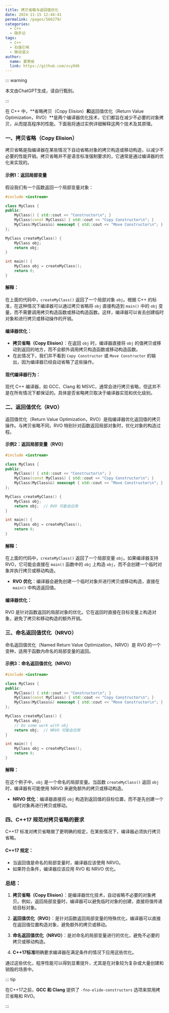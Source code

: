 ```yaml
---
title: 拷贝省略与返回值优化
date: 2024-11-15 12:44:41
permalink: /pages/566279/
categories:
  - C++
  - 随手记
tags:
  - C++
  - 右值引用
  - 移动语义
author: 
  name: 夏黎辰
  link: https://github.com/zcy946
---
```

::: warning

本文由ChatGPT生成，请自行甄别。

:::

在 C++ 中，**省略拷贝（Copy Elision）**和**返回值优化（Return Value Optimization，RVO）**是两个编译器优化技术，它们都旨在减少不必要的对象拷贝，从而提高程序的性能。下面我将通过实例详细解释这两个技术及其原理。

### 一、拷贝省略（Copy Elision）

拷贝省略是指编译器在某些情况下自动省略对象的拷贝构造或移动构造，以减少不必要的性能开销。拷贝省略并不是语言标准强制要求的，它通常是通过编译器的优化来实现的。

#### 示例1：返回局部变量
假设我们有一个函数返回一个局部变量对象：

```cpp
#include <iostream>

class MyClass {
public:
    MyClass() { std::cout << "Constructor\n"; }
    MyClass(const MyClass&) { std::cout << "Copy Constructor\n"; }
    MyClass(MyClass&&) noexcept { std::cout << "Move Constructor\n"; }
};

MyClass createMyClass() {
    MyClass obj;
    return obj;
}

int main() {
    MyClass obj = createMyClass();
    return 0;
}
```

#### 解释：
在上面的代码中，`createMyClass()` 返回了一个局部对象 `obj`。根据 C++ 的标准，在这种情况下编译器可以通过拷贝省略将 `obj` 直接构造到 `main()` 中的 `obj` 变量，而不需要调用拷贝构造函数或移动构造函数。这样，编译器可以省去创建临时对象和进行拷贝或移动操作的开销。

#### 编译器优化：
- **拷贝省略（Copy Elision）**：在返回 `obj` 时，编译器直接将 `obj` 的值拷贝或移动到返回的地方，而不会额外调用拷贝构造函数或移动构造函数。
- 在此情况下，我们并不看到 `Copy Constructor` 或 `Move Constructor` 的输出，因为编译器已经自动省略了这些操作。

#### 现代编译器行为：
现代 C++ 编译器，如 GCC、Clang 和 MSVC，通常会进行拷贝省略，但这并不是在所有情况下都保证的。具体是否省略拷贝取决于编译器实现和优化级别。

### 二、返回值优化（RVO）

返回值优化（Return Value Optimization，RVO）是指编译器优化返回值的拷贝操作。与拷贝省略不同，RVO 特别针对函数返回局部对象时，优化对象的构造过程。

#### 示例2：返回局部变量（RVO）

```cpp
#include <iostream>

class MyClass {
public:
    MyClass() { std::cout << "Constructor\n"; }
    MyClass(const MyClass&) { std::cout << "Copy Constructor\n"; }
    MyClass(MyClass&&) noexcept { std::cout << "Move Constructor\n"; }
};

MyClass createMyClass() {
    MyClass obj;
    return obj;  // RVO 可能会应用
}

int main() {
    MyClass obj = createMyClass();
    return 0;
}
```

#### 解释：
在上面的代码中，`createMyClass()` 返回了一个局部变量 `obj`。如果编译器支持 RVO，它可能会直接在 `main()` 函数中的 `obj` 上构造 `obj`，而不会创建一个临时对象并执行拷贝或移动构造。

- **RVO 优化**：编译器会避免创建一个临时对象并进行拷贝或移动构造，直接在 `main()` 中构造返回值。

#### 编译器优化：
RVO 是针对函数返回的局部对象的优化。它在返回时直接在目标变量上构造对象，避免了拷贝和移动构造的额外开销。

### 三、命名返回值优化（NRVO）

命名返回值优化（Named Return Value Optimization，NRVO）是 RVO 的一个变种，适用于函数内命名的局部变量的返回。

#### 示例3：命名返回值优化（NRVO）

```cpp
#include <iostream>

class MyClass {
public:
    MyClass() { std::cout << "Constructor\n"; }
    MyClass(const MyClass&) { std::cout << "Copy Constructor\n"; }
    MyClass(MyClass&&) noexcept { std::cout << "Move Constructor\n"; }
};

MyClass createMyClass() {
    MyClass obj;
    // Do some work with obj
    return obj;  // NRVO 可能会应用
}

int main() {
    MyClass obj = createMyClass();
    return 0;
}
```

#### 解释：
在这个例子中，`obj` 是一个命名的局部变量。当函数 `createMyClass()` 返回 `obj` 时，编译器有可能使用 NRVO 来避免额外的拷贝或移动构造。

- **NRVO 优化**：编译器直接将 `obj` 构造到返回值的目标位置，而不是先创建一个临时对象再进行拷贝或移动。

### 四、C++17 规范对拷贝省略的要求

C++17 标准对拷贝省略做了更明确的规定，在某些情况下，编译器必须执行拷贝省略。

#### C++17 规定：
- 当返回值是命名的局部变量时，编译器应该使用 NRVO。
- 如果符合条件，编译器应该应用 RVO 和 NRVO 优化。

### 总结：

1. **拷贝省略（Copy Elision）**：是编译器优化技术，自动省略不必要的对象拷贝。例如，返回局部变量时，编译器可以避免临时对象的创建，直接将值传递给目标对象。
   
2. **返回值优化（RVO）**：是针对函数返回局部变量的特殊优化，编译器可以直接在返回值位置构造对象，避免额外的拷贝或移动。

3. **命名返回值优化（NRVO）**：是对命名的局部变量进行的优化，避免不必要的拷贝或移动构造。

4. **C++17标准**明确要求编译器在满足条件的情况下应用这些优化。

通过这些优化，程序性能可以得到显著提升，尤其是在对象较为复杂或大量创建和销毁的场景中。

::: tip

在C++17之前，**GCC 和 Clang** 提供了 `-fno-elide-constructors` 选项来禁用拷贝省略和 RVO。

:::